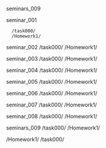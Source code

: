 seminars_009

  seminar_001

      /task000/
      /Homework1/

  seminar_002
      /task000/
      /Homework1/

  seminar_003
      /task000/
      /Homework1/

  seminar_004
      /task000/
      /Homework1/

  seminar_005
      /task000/
      /Homework1/

  seminar_006
      /task000/
      /Homework1/

  seminar_007
      /task000/
      /Homework1/

  seminar_008
    /task000/
    /Homework1/

  seminars_009
    /task000/
    /Homework1/




/Homework1/
/task000/
